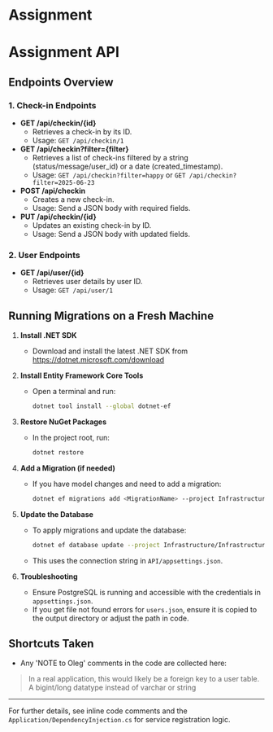 # Assignment

# Assignment API

## Endpoints Overview

### 1. Check-in Endpoints
- **GET /api/checkin/{id}**
  - Retrieves a check-in by its ID.
  - Usage: `GET /api/checkin/1`
- **GET /api/checkin?filter={filter}**
  - Retrieves a list of check-ins filtered by a string (status/message/user_id) or a date (created_timestamp).
  - Usage: `GET /api/checkin?filter=happy` or `GET /api/checkin?filter=2025-06-23`
- **POST /api/checkin**
  - Creates a new check-in.
  - Usage: Send a JSON body with required fields.
- **PUT /api/checkin/{id}**
  - Updates an existing check-in by ID.
  - Usage: Send a JSON body with updated fields.

### 2. User Endpoints
- **GET /api/user/{id}**
  - Retrieves user details by user ID.
  - Usage: `GET /api/user/1`

## Running Migrations on a Fresh Machine

1. **Install .NET SDK**
   - Download and install the latest .NET SDK from https://dotnet.microsoft.com/download

2. **Install Entity Framework Core Tools**
   - Open a terminal and run:
     ```sh
     dotnet tool install --global dotnet-ef
     ```

3. **Restore NuGet Packages**
   - In the project root, run:
     ```sh
     dotnet restore
     ```

4. **Add a Migration (if needed)**
   - If you have model changes and need to add a migration:
     ```sh
     dotnet ef migrations add <MigrationName> --project Infrastructure/Infrastructure.csproj --startup-project API/API.csproj
     ```

5. **Update the Database**
   - To apply migrations and update the database:
     ```sh
     dotnet ef database update --project Infrastructure/Infrastructure.csproj --startup-project API/API.csproj
     ```

   - This uses the connection string in `API/appsettings.json`.

6. **Troubleshooting**
   - Ensure PostgreSQL is running and accessible with the credentials in `appsettings.json`.
   - If you get file not found errors for `users.json`, ensure it is copied to the output directory or adjust the path in code.

## Shortcuts Taken

- Any 'NOTE to Oleg' comments in the code are collected here:

> In a real application, this would likely be a foreign key to a user table. A bigint/long datatype instead of varchar or string

---

For further details, see inline code comments and the `Application/DependencyInjection.cs` for service registration logic.